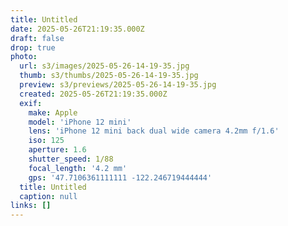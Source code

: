 ```yaml
---
title: Untitled
date: 2025-05-26T21:19:35.000Z
draft: false
drop: true
photo:
  url: s3/images/2025-05-26-14-19-35.jpg
  thumb: s3/thumbs/2025-05-26-14-19-35.jpg
  preview: s3/previews/2025-05-26-14-19-35.jpg
  created: 2025-05-26T21:19:35.000Z
  exif:
    make: Apple
    model: 'iPhone 12 mini'
    lens: 'iPhone 12 mini back dual wide camera 4.2mm f/1.6'
    iso: 125
    aperture: 1.6
    shutter_speed: 1/88
    focal_length: '4.2 mm'
    gps: '47.7106361111111 -122.246719444444'
  title: Untitled
  caption: null
links: []
---
```


